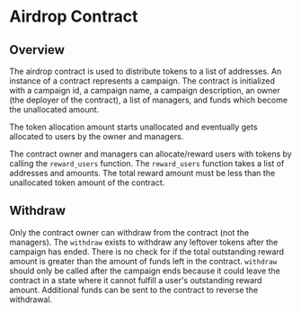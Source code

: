 # Airdrop Contract

## Overview

The airdrop contract is used to distribute tokens to a list of addresses. An instance of a contract represents a campaign. The contract is initialized with a campaign id, a campaign name, a campaign description, an owner (the deployer of the contract), a list of managers, and funds which become the unallocated amount.

The token allocation amount starts unallocated and eventually gets allocated to users by the owner and managers.

The contract owner and managers can allocate/reward users with tokens by calling the `reward_users` function. The `reward_users` function takes a list of addresses and amounts. The total reward amount must be less than the unallocated token amount of the contract.

## Withdraw

Only the contract owner can withdraw from the contract (not the managers). The `withdraw` exists to withdraw any leftover tokens after the campaign has ended. There is no check for if the total outstanding reward amount is greater than the amount of funds left in the contract. `withdraw` should only be called after the campaign ends because it could leave the contract in a state where it cannot fulfill a user's outstanding reward amount. Additional funds can be sent to the contract to reverse the withdrawal.

